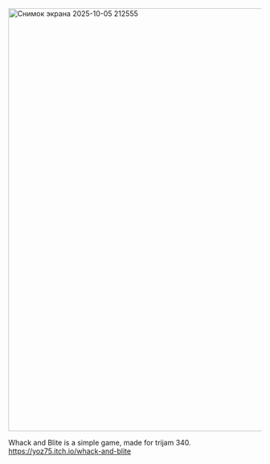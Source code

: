 <img width="1438" height="840" alt="Снимок экрана 2025-10-05 212555" src="https://github.com/user-attachments/assets/1d3e44c4-e1e1-43d0-944c-3bc1165ee465" />

Whack and Blite is a simple game, made for trijam 340.
https://yoz75.itch.io/whack-and-blite
